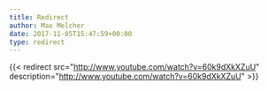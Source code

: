 ```yaml
---
title: Redirect
author: Max Melcher
date: 2017-11-05T15:47:59+00:00
type: redirect
---
```

{{< redirect src="http://www.youtube.com/watch?v=60k9dXkXZuU" description="http://www.youtube.com/watch?v=60k9dXkXZuU" >}}
